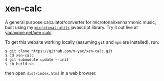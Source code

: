 # xen-calc

A general purpose calculator/converter for microtonal/xenharmonic music, built using my [`microtonal-utils`](https://github.com/m-yac/microtonal-utils) javascript library. Try it out live at [yacavone.net/xen-calc](https://www.yacavone.net/xen-calc/).

To get this website working locally (assuming `git` and `npm` are installed), run:
```
$ git clone https://github.com/m-yac/xen-calc.git
$ cd xen-calc
$ git submodule update --init
$ sh build.sh
```
then open `dist/index.html` in a web browser.
